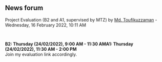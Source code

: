 <h2>News forum</h2><a href="https://moodle.cse.buet.ac.bd/user/view.php?id=1882&course=651"></a>
Project Evaluation (B2 and A1, supervised by MTZ)
by <a href="https://moodle.cse.buet.ac.bd/user/view.php?id=1882&course=651">Md. Toufikuzzaman</a> - Wednesday, 16 February 2022, 10:11 AM


 

<b>B2: Thursday (24/02/2022), 9:00 AM - 11:30 AM</b><b>A1: Thursday (24/02/2022), 11:30 AM - 2:00 PM<br /></b>Join my evaluation link accordingly.






